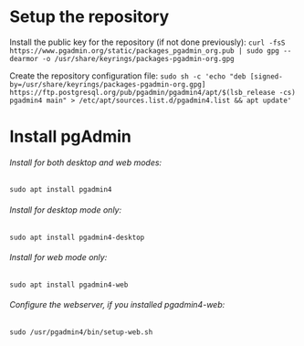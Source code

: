  # Setup the repository

Install the public key for the repository (if not done previously):
`curl -fsS https://www.pgadmin.org/static/packages_pgadmin_org.pub | sudo gpg --dearmor -o /usr/share/keyrings/packages-pgadmin-org.gpg`

Create the repository configuration file:
`sudo sh -c 'echo "deb [signed-by=/usr/share/keyrings/packages-pgadmin-org.gpg] https://ftp.postgresql.org/pub/pgadmin/pgadmin4/apt/$(lsb_release -cs) pgadmin4 main" > /etc/apt/sources.list.d/pgadmin4.list && apt update'`

# Install pgAdmin

###### Install for both desktop and web modes:
`sudo apt install pgadmin4`

###### Install for desktop mode only:
`sudo apt install pgadmin4-desktop`

###### Install for web mode only: 
`sudo apt install pgadmin4-web` 

###### Configure the webserver, if you installed pgadmin4-web:
`sudo /usr/pgadmin4/bin/setup-web.sh`